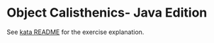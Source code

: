 # Object Calisthenics- Java Edition

See [kata README](../README.md) for the exercise explanation.  